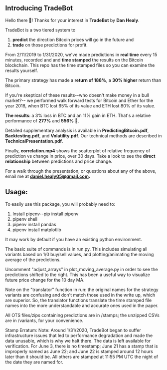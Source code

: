 <h2>Introducing TradeBot</h2>

Hello there 👋! Thanks for your interest in <strong>TradeBot</strong> by <strong>Dan Healy</strong>.

TradeBot is a two tiered system to
1. <strong>predict</strong> the direction Bitcoin prices will go in the future and
2. <strong>trade</strong> on those predictions for profit.

From 2/11/2019 to 1/31/2020, we've made predictions in <strong>real time</strong> every 15 minutes,
recorded and and <strong>time stamped</strong> the results on the Bitcoin blockchain.
This repo has the time stamped files so you can examine the results yourself.

The primary strategy has made a <strong>return of 188%</strong>,
a <strong>30% higher</strong> return than Bitcoin.

If you're skeptical of these results--who doesn't make money in a bull market?--
we performed walk forward tests for Bitcoin and Ether for the year 2018,
when BTC lost 65% of its value and ETH lost 80% of its value.

<strong>The results</strong>: a 3% loss in BTC and an 11% gain in ETH.
That's a relative performance of <strong>277%</strong> and <strong>556%</strong> 🤑.

Detailed supplementary analysis is available in <strong>PredictingBitcoin.pdf</strong>,
<strong>Backtesting.pdf</strong>, and <strong>Volatility.pdf</strong>. Our technical
methods are described in <strong>TechnicalPresentation.pdf</strong>.

Finally, <strong>correlation.mp4</strong> shows the scatterplot of relative frequency of prediction
vs change in price, over 30 days. Take a look to see the <strong>direct relationship</strong>
between predictions and price change.

For a walk through the presentation, or questions about any of the above, email
me at <strong>daniel.healy05@gmail.com.</strong>

<h2>Usage:</h2>

To easily use this package, you will probably need to:

1. Install pipenv--pip install pipenv
2. pipenv shell
3. pipenv install pandas
4. pipenv install matplotlib

It may work by default if you have an existing python environment.

The basic suite of commands is in run.py. This includes simulating
all variants based on 1/0 buy/sell values, and plotting/animating the moving
average of the predictions.

Uncomment "adjust_arrays" in plot_moving_average.py in order to see the
predictions shifted to the right. This has been a useful way to visualize future
price change for the 10 day MA.

Note on the "translator" function in run: the original names for the
strategy variants are confusing and don't match those used in the write up,
which are superior. So, the translator functions translate the time stamped
file names into the more understandable and accurate ones used in the paper.

All OTS files/zips containing predictions are in /stamps; the unzipped CSVs are
in /variants, for your convenience.

Stamp Erratum:
Note: Around 1/31/2020, TradeBot began to suffer infrastructure issues that led to performance
degradation and made the data unusable, which is why we halt there. The data is left available
for verification.
For June 3, there is no timestamp;
June 21 has a stamp that is improperly named as June 22;
and June 22 is stamped around 12 hours later than it should be.
All others are stamped at 11:55 PM UTC the night of the date they are named for.
